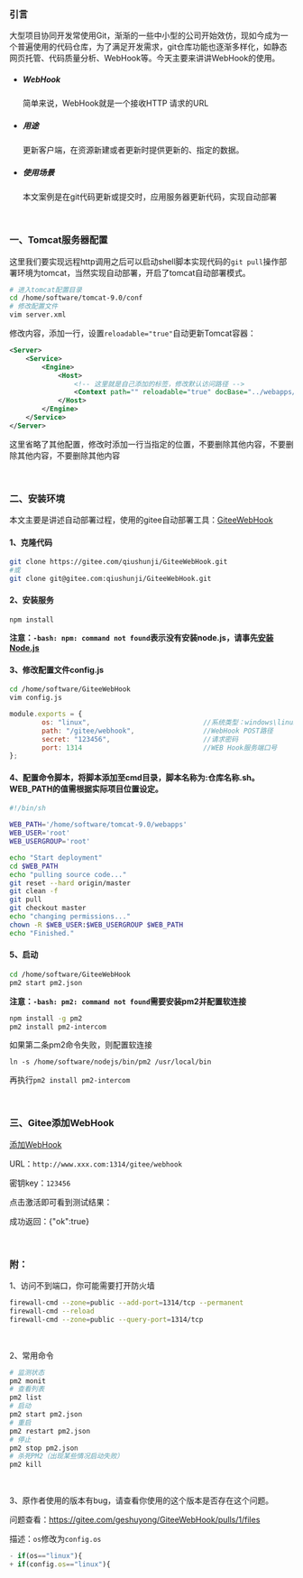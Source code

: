 ### 引言

大型项目协同开发常使用Git，渐渐的一些中小型的公司开始效仿，现如今成为一个普遍使用的代码仓库，为了满足开发需求，git仓库功能也逐渐多样化，如静态网页托管、代码质量分析、WebHook等。今天主要来讲讲WebHook的使用。

- ##### WebHook

  简单来说，WebHook就是一个接收HTTP 请求的URL

- ##### 用途

  更新客户端，在资源新建或者更新时提供更新的、指定的数据。

- ##### 使用场景

  本文案例是在git代码更新或提交时，应用服务器更新代码，实现自动部署

<br>



### 一、Tomcat服务器配置

这里我们要实现远程http调用之后可以启动shell脚本实现代码的`git pull`操作部署环境为tomcat，当然实现自动部署，开启了tomcat自动部署模式。

```bash
# 进入tomcat配置目录
cd /home/software/tomcat-9.0/conf
# 修改配置文件
vim server.xml
```

修改内容，添加一行，设置`reloadable="true"`自动更新Tomcat容器：

```xml
<Server>  
    <Service>
        <Engine> 
            <Host>
                <!-- 这里就是自己添加的标签，修改默认访问路径 -->
                <Context path="" reloadable="true" docBase="../webapps/index-self"/>
            </Host>
        </Engine>
    </Service>
</Server>

```

这里省略了其他配置，修改时添加一行当指定的位置，不要删除其他内容，不要删除其他内容，不要删除其他内容

<br>



### 二、安装环境

本文主要是讲述自动部署过程，使用的gitee自动部署工具：[GiteeWebHook](https://gitee.com/qiushunji/GiteeWebHook)

#### 1、克隆代码

```bash
git clone https://gitee.com/qiushunji/GiteeWebHook.git
#或
git clone git@gitee.com:qiushunji/GiteeWebHook.git
```



#### 2、安装服务

```
npm install
```

**注意：`-bash: npm: command not found`表示没有安装node.js，请事先[安装Node.js](http://zayl.top/about-install/#/docs/linux-install-nodejs)**



#### 3、修改配置文件config.js

```bash
cd /home/software/GiteeWebHook
vim config.js
```

```js
module.exports = {
        os: "linux",                            //系统类型：windows\linux
        path: "/gitee/webhook",                 //WebHook POST路径
        secret: "123456",                       //请求密码
        port: 1314                              //WEB Hook服务端口号
};

```



#### 4、配置命令脚本，将脚本添加至cmd目录，脚本名称为:仓库名称.sh。WEB_PATH的值需根据实际项目位置设定。

```bash
#!/bin/sh

WEB_PATH='/home/software/tomcat-9.0/webapps'
WEB_USER='root'
WEB_USERGROUP='root'

echo "Start deployment"
cd $WEB_PATH
echo "pulling source code..."
git reset --hard origin/master
git clean -f
git pull
git checkout master
echo "changing permissions..."
chown -R $WEB_USER:$WEB_USERGROUP $WEB_PATH
echo "Finished."
```



#### 5、启动

```bash
cd /home/software/GiteeWebHook
pm2 start pm2.json
```

**注意：`-bash: pm2: command not found`需要安装pm2并配置软连接**

```bash
npm install -g pm2
pm2 install pm2-intercom
```

如果第二条pm2命令失败，则配置软连接

```
ln -s /home/software/nodejs/bin/pm2 /usr/local/bin
```

再执行`pm2 install pm2-intercom`

<br>

### 三、Gitee添加WebHook

[添加WebHook](https://gitee.com/help/articles/4184#article-header0)

URL：`http://www.xxx.com:1314/gitee/webhook`

密钥key：`123456`

点击激活即可看到测试结果：

成功返回：{"ok":true}

<br>



### 附：

1、访问不到端口，你可能需要打开防火墙

```bash
firewall-cmd --zone=public --add-port=1314/tcp --permanent
firewall-cmd --reload
firewall-cmd --zone=public --query-port=1314/tcp
```

<br>

2、常用命令

```bash
# 监测状态
pm2 monit
# 查看列表
pm2 list
# 启动
pm2 start pm2.json
# 重启
pm2 restart pm2.json
# 停止
pm2 stop pm2.json
# 杀死PM2（出现某些情况启动失败）
pm2 kill
```

<br>

3、原作者使用的版本有bug，请查看你使用的这个版本是否存在这个问题。

问题查看：https://gitee.com/geshuyong/GiteeWebHook/pulls/1/files

描述：`os`修改为`config.os`

```js
- if(os=="linux"){
+ if(config.os=="linux"){
```

